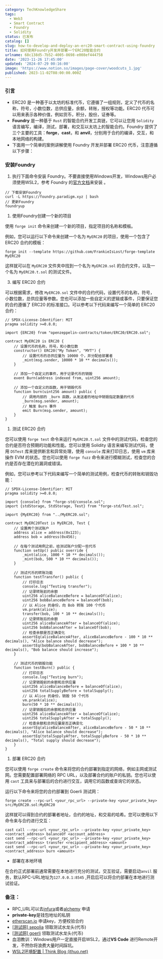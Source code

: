 ```yaml
---
category: TechKnowledgeShare
tags:
  - Web3
  - Smart Contract
  - Foundry
  - Solidity
status: 已发布
catalog: []
slug: how-to-develop-and-deploy-an-erc20-smart-contract-using-foundry
title: 如何使用Foundry开发并部署一个ERC20智能合约
urlname: 68c138d5-7b52-4005-8698-e008ef444758
date: '2023-11-26 17:45:00'
updated: '2024-07-29 00:16:00'
image: 'https://www.notion.so/images/page-cover/woodcuts_1.jpg'
published: 2023-11-02T08:00:00.000Z
---
```


### 引言

- ERC20 是一种基于以太坊的标准代币，它遵循了一组规则，定义了代币的名称，符号，小数位数，总供应量，余额，转账，授权等功能。ERC20 代币可以用来表示各种价值，例如货币，积分，股份，证券等。
- **Foundry** 是一种基于 `Rust` 的智能合约开发工具链，它可以让您用 `Solidity` 语言编写，编译，测试，部署，和交互以太坊上的智能合约。Foundry 提供了三个主要的工具：**forge**，**cast**，和 **anvil**，分别用于合约的编译，交互，和本地网络的构建。
- 下面用一个简单的案例讲解使用 Foundry 开发并部署 ERC20 代币，注意遵循以下步骤：

### 安装Foundry

1. 执行下面命令安装 Foundry。不要直接使用Windows开发，Windows用户必须使用WSL2，参考 Foundry 的[官方文档](https://book.getfoundry.sh/getting-started/installation)来安装 。

```shell
// 下载安装Foundry
curl -L https://foundry.paradigm.xyz | bash
// 更新Foundry
foundryup
```

1. 使用Foundry创建一个新的项目

使用 `forge init` 命令来创建一个新的项目，指定项目的名称和模板。


例如，您可以运行以下命令来创建一个名为 `MyERC20` 的项目，使用一个包含了 ERC20 合约的模板：


```shell
forge init --template https://github.com/FrankieIsLost/forge-template MyERC20
```


 这样就可以在 `MyERC20` 文件夹中找到一个名为 `MyERC20.sol` 的合约文件，以及一个名为 `MyERC20.t.sol` 的测试文件。


 3.  编写 ERC20 合约


可以根据需求，修改 `MyERC20.sol` 文件中的合约代码，设置代币的名称，符号，小数位数，总供应量等参数。您也可以添加一些自定义的逻辑或事件，只要保证您的合约遵循了 ERC20 的标准接口。可以参考以下代码来编写一个简单的 ERC20 合约：


```solidity
// SPDX-License-Identifier: MIT
pragma solidity >=0.8.0;

import {ERC20} from "openzeppelin-contracts/token/ERC20/ERC20.sol";

contract MyERC20 is ERC20 {
    // 设置代币的名称，符号，和小数位数
    constructor() ERC20("My Token", "MYT") {
        // 设置代币的总供应量为 10000 个，并分配给部署者
        _mint(msg.sender, 10000 * 10 ** decimals());
    }

    // 添加一个自定义的事件，用于记录代币的销毁
    event Burn(address indexed from, uint256 amount);

    // 添加一个自定义的函数，用于销毁代币
    function burn(uint256 amount) public {
        // 调用内部的 _burn 函数，从发送者的地址中销毁指定数量的代币
        _burn(msg.sender, amount);
        // 触发 Burn 事件
        emit Burn(msg.sender, amount);
    }
}
```

1. 测试 ERC20 合约

您可以使用 `forge test` 命令来运行 `MyERC20.t.sol` 文件中的测试代码，检查您的合约是否符合预期的功能和性能。您可以使用 Solidity 语言来编写测试代码，使用 `DSTest` 库来提供断言和异常处理，使用 `console` 库来打印日志，使用 `vm` 库来操作 EVM 的状态。您也可以使用 `forge fuzz` 命令来进行模糊测试，检查您的合约是否存在潜在的漏洞或错误。


例如，您可以参考以下代码来编写一个简单的测试用例，检查代币的转账和销毁功能：


```solidity
// SPDX-License-Identifier: MIT
pragma solidity >=0.8.0;

import {console} from "forge-std/console.sol";
import {stdStorage, StdStorage, Test} from "forge-std/Test.sol";

import {MyERC20} from "../MyERC20.sol";

contract MyERC20Test is MyERC20, Test {
    // 设置两个测试账户
    address alice = address(0x123);
    address bob = address(0x456);

    // 在每个测试用例之前，给测试账户分配一些代币
    function setUp() public override {
        _mint(alice, 1000 * 10 ** decimals());
        _mint(bob, 500 * 10 ** decimals());
    }

    // 测试代币的转账功能
    function testTransfer() public {
        // 打印日志
        console.log("Testing transfer");
        // 记录转账前的余额
        uint256 aliceBalanceBefore = balanceOf(alice);
        uint256 bobBalanceBefore = balanceOf(bob);
        // 以 Alice 的身份，向 Bob 转账 100 个代币
        vm.prank(alice);
        transfer(bob, 100 * 10 ** decimals());
        // 记录转账后的余额
        uint256 aliceBalanceAfter = balanceOf(alice);
        uint256 bobBalanceAfter = balanceOf(bob);
        // 检查余额是否正确变化
        assertEq(aliceBalanceAfter, aliceBalanceBefore - 100 * 10 ** decimals(), "Alice balance should decrease");
        assertEq(bobBalanceAfter, bobBalanceBefore + 100 * 10 ** decimals(), "Bob balance should increase");
    }

    // 测试代币的销毁功能
    function testBurn() public {
        // 打印日志
        console.log("Testing burn");
        // 记录销毁前的余额和总供应量
        uint256 aliceBalanceBefore = balanceOf(alice);
        uint256 totalSupplyBefore = totalSupply();
        // 以 Alice 的身份，销毁 50 个代币
        vm.prank(alice);
        burn(50 * 10 ** decimals());
        // 记录销毁后的余额和总供应量
        uint256 aliceBalanceAfter = balanceOf(alice);
        uint256 totalSupplyAfter = totalSupply();
        // 检查余额和总供应量是否正确变化
        assertEq(aliceBalanceAfter, aliceBalanceBefore - 50 * 10 ** decimals(), "Alice balance should decrease");
        assertEq(totalSupplyAfter, totalSupplyBefore - 50 * 10 ** decimals(), "Total supply should decrease");
    }
}

```

1. 部署 ERC20 合约

您可以使用 `forge create` 命令来将您的合约部署到指定的网络，例如主网或测试网。您需要配置部署网络的 RPC URL，以及部署合约的账户的私钥。您也可以使用 `cast` 工具来与部署后的合约进行交互，调用它的函数或查询它的状态。


运行以下命令来将您的合约部署到 Goerli 测试网：


```shell
forge create --rpc-url <your_rpc_url> --private-key <your_private_key> src/MyERC20.sol:MyERC20
```


这样就可以得到合约的部署者地址，合约的地址，和交易的哈希。您可以使用以下命令来与合约进行交互：


```shell
cast call --rpc-url <your_rpc_url> --private-key <your_private_key> <contract_address> balanceOf <account_address>
cast send --rpc-url <your_rpc_url> --private-key <your_private_key> <contract_address> transfer <recipient_address> <amount>
cast send --rpc-url <your_rpc_url> --private-key <your_private_key> <contract_address> burn <amount>
```

- 部署在本地环境

在合约正式部署前通常需要在本地进行充分的测试，交互验证，需要启动`anvil` 服务，默认RPC-URL地址为`127.0.0.1:8545` ,开启后可以将合约部署在本地进行测试验证。


### 备注：

- RPC_URL可以去[infura](https://www.infura.io/zh)或者[alchemy](https://www.alchemy.com/) 申请
- **private-key**是钱包地址的私钥
- [etherscan.io](http://etherscan.io/) 申请key，方便校验合约
- [[测试网] sepolia](https://sepolia.dev/)  领取测试水龙头(代币)
- [[测试网] goerli](https://goerli.net/)   领取测试水龙头(代币)
- 血泪教训：Windows用户一定直接开启WSL2，通过**VS Code** 进行Remote开发，不然你将浪费大量时间踩坑。
- [WSL2环境配置 | Think Blog (ithuo.net)](https://blog.ithuo.net/post/2023-11-01%2FWSL2%E7%8E%AF%E5%A2%83%E9%85%8D%E7%BD%AE)
